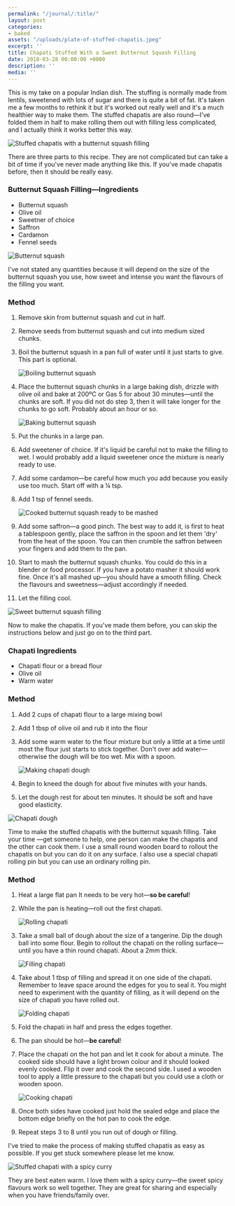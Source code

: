```yaml
---
permalink: "/journal/:title/"
layout: post
categories:
- baked
assets: "/uploads/plate-of-stuffed-chapatis.jpeg"
excerpt: ''
title: Chapati Stuffed With a Sweet Butternut Squash Filling
date: 2018-03-28 00:00:00 +0000
description: ''
media: ''
---
```

This is my take on a popular Indian dish. The stuffing is normally made from lentils, sweetened with lots of sugar and there is quite a bit of fat. It's taken me a few months to rethink it but it's worked out really well and it's a much healthier way to make them. The stuffed chapatis are also round—I've folded them in half to make rolling them out with filling less complicated, and I actually think it works better this way.

![Stuffed chapatis with a butternut squash filling](/uploads/plate-of-stuffed-chapatis.jpeg "Stuffed chapatis with a butternut squash filling")

There are three parts to this recipe. They are not complicated but can take a bit of time if you've never made anything like this. If you've made chapatis before, then it should be really easy.

### Butternut Squash Filling—Ingredients

* Butternut squash
* Olive oil
* Sweetner of choice
* Saffron
* Cardamon
* Fennel seeds

![Butternut squash](/uploads/butternut-squash.jpeg "Butternut squash")

I've not stated any quantities because it will depend on the size of the butternut squash you use, how sweet and intense you want the flavours of the filling you want.

### Method

 1. Remove skin from butternut squash and cut in half.
 2. Remove seeds from butternut squash and cut into medium sized chunks.
 3. Boil the butternut squash in a pan full of water until it just starts to give. This part is optional.

    ![Boiling butternut squash](/uploads/butternut-squash-boil.jpeg "Boiling butternut squash")
 4. Place the butternut squash chunks in a large baking dish, drizzle with olive oil and bake at 200ºC or Gas 5 for about 30 minutes—until the chunks are soft. If you did not do step 3, then it will take longer for the chunks to go soft. Probably about an hour or so.

    ![Baking butternut squash](/uploads/butternut-squash-baked.jpeg "Baking butternut squash")
 5. Put the chunks in a large pan.
 6. Add sweetener of choice. If it's liquid be careful not to make the filling to wet. I would probably add a liquid sweetener once the mixture is nearly ready to use.
 7. Add some cardamon—be careful how much you add because you easily use too much. Start off with a ¼ tsp.
 8. Add 1 tsp of fennel seeds.

    ![Cooked butternut squash ready to be mashed](/uploads/butternut-squash-pan.jpeg "Cooked butternut squash ready to be mashed")
 9. Add some saffron—a good pinch. The best way to add it, is first to heat a tablespoon gently, place the saffron in the spoon and let them 'dry' from the heat of the spoon. You can then crumble the saffron between your fingers and add them to the pan.
10. Start to mash the butternut squash chunks. You could do this in a blender or food processor. If you have a potato masher it should work fine. Once it's all mashed up—you should have a smooth filling. Check the flavours and sweetness—adjust accordingly if needed.
11. Let the filling cool.

![Sweet butternut squash filling](/uploads/butternut-squash-filling.jpeg "Sweet butternut squash filling")

Now to make the chapatis. If you've made them before, you can skip the instructions below and just go on to the third part.

### Chapati Ingredients

* Chapati flour or a bread flour
* Olive oil
* Warm water

### Method

1. Add 2 cups of chapati flour to a large mixing bowl
2. Add 1 tbsp of olive oil and rub it into the flour
3. Add some warm water to the flour mixture but only a little at a time until most the flour just starts to stick together. Don't over add water—otherwise the dough will be too wet. Mix with a spoon.

   ![Making chapati dough](/uploads/chapati-dough.jpeg "Making chapati dough")
4. Begin to kneed the dough for about five minutes with your hands.
5. Let the dough rest for about ten minutes. It should be soft and have good elasticity.

![Chapati dough](/uploads/chapati-dough-kneeded.jpeg "Chapati dough")

Time to make the stuffed chapatis with the butternut squash filling. Take your time —get someone to help, one person can make the chapatis and the other can cook them. I use a small round wooden board to rollout the chapatis on but you can do it on any surface. I also use a special chapati rolling pin but you can use an ordinary rolling pin.

### Method

1. Heat a large flat pan It needs to be very hot—**so be careful**!
2. While the pan is heating—roll out the first chapati.

   ![Rolling chapati](/uploads/making-chapati.jpeg "Rolling chapati")
3. Take a small ball of dough about the size of a tangerine. Dip the dough ball into some flour. Begin to rollout the chapati on the rolling surface—until you have a thin round chapati. About a 2mm thick.

   ![Filling chapati](/uploads/chapati-add-filling.jpeg "Filling chapati")
4. Take about 1 tbsp of filling and spread it on one side of the chapati. Remember to leave space around the edges for you to seal it. You might need to experiment with the quantity of filling, as it will depend on the size of chapati you have rolled out.

   ![Folding chapati](/uploads/chapati-fold-sides.jpeg "Folding chapati")
5. Fold the chapati in half and press the edges together.
6. The pan should be hot—**be careful**!
7. Place the chapati on the hot pan and let it cook for about a minute. The cooked side should have a light brown colour and it should looked evenly cooked. Flip it over and cook the second side. I used a wooden tool to apply a little pressure to the chapati  but you could use a cloth or wooden spoon.

   ![Cooking chapati](/uploads/cooking-chapati-2.jpeg "Cooking chapati")
8. Once both sides have cooked just hold the sealed edge and place the bottom edge briefly on the hot pan to cook the edge.
9. Repeat steps 3 to 8 until you run out of dough or filling.

I've tried to make the process of making stuffed chapatis as easy as possible. If you get stuck somewhere please let me know.

![Stuffed chapati with a spicy curry](/uploads/stuffed-chapati-with-curry.jpeg "Stuffed chapati with a spicy curry")

They are best eaten warm. I love them with a spicy curry—the sweet spicy flavours work so well together. They are great for sharing and especially when you have friends/family over.